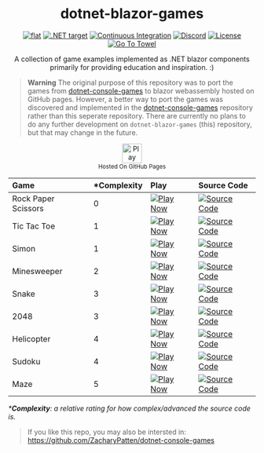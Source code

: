 <h1 align="center">
	dotnet-blazor-games
</h1>

<p align="center">
	<a href="https://github.com/ZacharyPatten/dotnet-blazor-games" alt="GitHub repo"><img alt="flat" src="https://img.shields.io/badge/github-repo-black?logo=github&amp;style=flat"></a>
	<a href="https://dotnet.microsoft.com/download" alt=".NET target"><img alt=".NET target" src="https://img.shields.io/badge/dynamic/xml?color=512bd4&label=target&query=%2F%2FTargetFramework%5B1%5D&url=https%3A%2F%2Fraw.githubusercontent.com%2FZacharyPatten%2Fdotnet-blazor-games%2Fmain%2Fdotnet-blazor-games%2Fdotnet-blazor-games.csproj&logo=.net" title="Go To .NET Download"></a>
	<a href="https://github.com/ZacharyPatten/dotnet-blazor-games/actions" alt="Continuous Integration"><img src="https://github.com/ZacharyPatten/dotnet-blazor-games/workflows/Continuous%20Integration/badge.svg" title="Go To Action" alt="Continuous Integration"></a>
	<a href="https://discord.gg/4XbQbwF" alt="Discord"><img src="https://img.shields.io/discord/557244925712924684?logo=discord&logoColor=ffffff&color=7389D8" title="Go To Discord Server" alt="Discord"/></a>
	<a href="https://github.com/ZacharyPatten/dotnet-blazor-games/blob/main/LICENSE" alt="License"><img src="https://img.shields.io/badge/license-MIT-green.svg" title="Go To License" alt="License"/></a>
	<a href="https://github.com/ZacharyPatten/Towel"><img src="https://github.com/ZacharyPatten/Towel/blob/main/.github/Resources/UsingTowel.svg?raw=true" title="Go To Towel"></a>
</p>

<p align="center">
	A collection of game examples implemented as .NET blazor components primarily for providing education and inspiration. :)
</p>

> **Warning** The original purpose of this repository was to port the games from [dotnet-console-games](https://github.com/ZacharyPatten/dotnet-console-games) to blazor webassembly hosted on GitHub pages. However, a better way to port the games was discovered and implemented in the [dotnet-console-games](https://github.com/ZacharyPatten/dotnet-console-games) repository rather than this seperate repository. There are currently no plans to do any further development on `dotnet-blazor-games` (this) repository, but that may change in the future.

<p align="center">
	<a href="https://zacharypatten.github.io/dotnet-blazor-games" alt="Play Now">
		<img height="40"src="https://img.shields.io/badge/Play-Now-gray?style=flat-square&logo=github" title="Play Now" alt="Play Now"/>
	</a>
	<br />
	<sub>Hosted On GitHub Pages</sub>
</p>

|Game|\*Complexity|Play|Source Code|
|:-|:-|:-|:-|
| Rock Paper Scissors | 0 | <a href="https://zacharypatten.github.io/dotnet-blazor-games/rockpaperscissors" alt="Play Now"><img src="https://img.shields.io/badge/Play-Now-gray?style=flat-square&logo=github" title="Play Now" alt="Play Now"/></a> | <a href="https://github.com/ZacharyPatten/dotnet-blazor-games/blob/main/dotnet-blazor-games/Pages/Rock_Paper_Scissors.razor" alt="Source Code"><img src="https://img.shields.io/badge/Source-Code-gray?style=flat-square&logo=github" title="Source Code" alt="Source Code"/></a> |
| Tic Tac Toe | 1 | <a href="https://zacharypatten.github.io/dotnet-blazor-games/tictactoe" alt="Play Now"><img src="https://img.shields.io/badge/Play-Now-gray?style=flat-square&logo=github" title="Play Now" alt="Play Now"/></a> | <a href="https://github.com/ZacharyPatten/dotnet-blazor-games/blob/main/dotnet-blazor-games/Pages/Tic_Tac_Toe.razor" alt="Source Code"><img src="https://img.shields.io/badge/Source-Code-gray?style=flat-square&logo=github" title="Source Code" alt="Source Code"/></a> |
| Simon | 1 | <a href="https://zacharypatten.github.io/dotnet-blazor-games/simon" alt="Play Now"><img src="https://img.shields.io/badge/Play-Now-gray?style=flat-square&logo=github" title="Play Now" alt="Play Now"/></a> | <a href="https://github.com/ZacharyPatten/dotnet-blazor-games/blob/main/dotnet-blazor-games/Pages/Simon.razor" alt="Source Code"><img src="https://img.shields.io/badge/Source-Code-gray?style=flat-square&logo=github" title="Source Code" alt="Source Code"/></a> |
| Minesweeper | 2 | <a href="https://zacharypatten.github.io/dotnet-blazor-games/minesweeper" alt="Play Now"><img src="https://img.shields.io/badge/Play-Now-gray?style=flat-square&logo=github" title="Play Now" alt="Play Now"/></a> | <a href="https://github.com/ZacharyPatten/dotnet-blazor-games/blob/main/dotnet-blazor-games/Pages/Minesweeper.razor" alt="Source Code"><img src="https://img.shields.io/badge/Source-Code-gray?style=flat-square&logo=github" title="Source Code" alt="Source Code"/></a> |
| Snake | 3 | <a href="https://zacharypatten.github.io/dotnet-blazor-games/Snake" alt="Play Now"><img src="https://img.shields.io/badge/Play-Now-gray?style=flat-square&logo=github" title="Play Now" alt="Play Now"/></a> | <a href="https://github.com/ZacharyPatten/dotnet-blazor-games/blob/main/dotnet-blazor-games/Pages/Snake.razor" alt="Source Code"><img src="https://img.shields.io/badge/Source-Code-gray?style=flat-square&logo=github" title="Source Code" alt="Source Code"/></a> |
| 2048 | 3 | <a href="https://zacharypatten.github.io/dotnet-blazor-games/2048" alt="Play Now"><img src="https://img.shields.io/badge/Play-Now-gray?style=flat-square&logo=github" title="Play Now" alt="Play Now"/></a> | <a href="https://github.com/ZacharyPatten/dotnet-blazor-games/blob/main/dotnet-blazor-games/Pages/_2048.razor" alt="Source Code"><img src="https://img.shields.io/badge/Source-Code-gray?style=flat-square&logo=github" title="Source Code" alt="Source Code"/></a> |
| Helicopter | 4 | <a href="https://zacharypatten.github.io/dotnet-blazor-games/Helicopter" alt="Play Now"><img src="https://img.shields.io/badge/Play-Now-gray?style=flat-square&logo=github" title="Play Now" alt="Play Now"/></a> | <a href="https://github.com/ZacharyPatten/dotnet-blazor-games/blob/main/dotnet-blazor-games/Pages/Helicopter.razor" alt="Source Code"><img src="https://img.shields.io/badge/Source-Code-gray?style=flat-square&logo=github" title="Source Code" alt="Source Code"/></a> |
| Sudoku | 4 | <a href="https://zacharypatten.github.io/dotnet-blazor-games/sudoku" alt="Play Now"><img src="https://img.shields.io/badge/Play-Now-gray?style=flat-square&logo=github" title="Play Now" alt="Play Now"/></a> | <a href="https://github.com/ZacharyPatten/dotnet-blazor-games/blob/main/dotnet-blazor-games/Pages/Sudoku.razor" alt="Source Code"><img src="https://img.shields.io/badge/Source-Code-gray?style=flat-square&logo=github" title="Source Code" alt="Source Code"/></a> |
| Maze | 5 | <a href="https://zacharypatten.github.io/dotnet-blazor-games/maze" alt="Play Now"><img src="https://img.shields.io/badge/Play-Now-gray?style=flat-square&logo=github" title="Play Now" alt="Play Now"/></a> | <a href="https://github.com/ZacharyPatten/dotnet-blazor-games/blob/main/dotnet-blazor-games/Pages/Maze.razor" alt="Source Code"><img src="https://img.shields.io/badge/Source-Code-gray?style=flat-square&logo=github" title="Source Code" alt="Source Code"/></a> |

_\***Complexity**: a relative rating for how complex/advanced the source code is._

> If you like this repo, you may also be intersted in:<br>
> https://github.com/ZacharyPatten/dotnet-console-games
